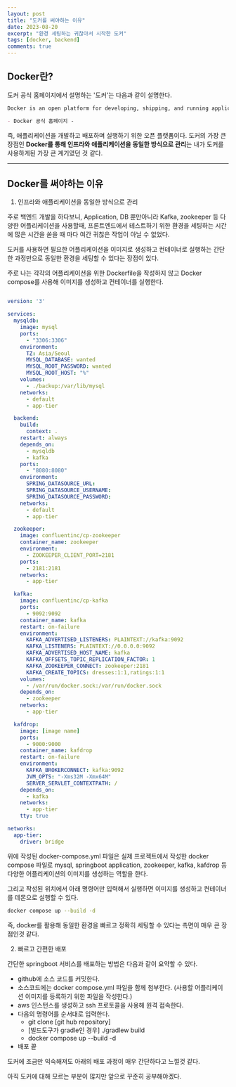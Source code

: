 ```yaml
---
layout: post
title: "도커를 써야하는 이유"
date: 2023-08-20
excerpt: "환경 세팅하는 귀찮아서 시작한 도커"
tags: [docker, backend]
comments: true
---
```


## Docker란?

도커 공식 홈페이지에서 설명하는 '도커'는 다음과 같이 설명한다. 

``` Markdown
Docker is an open platform for developing, shipping, and running applications 

- Docker 공식 홈페이지 - 
```

즉, 애플리케이션을 개발하고 배포하며 실행하기 위한 오픈 플랫폼이다. 도커의 가장 큰 장점인 **Docker를 통해 인프라와 애플리케이션을 동일한 방식으로 관리**는 내가 도커를 사용하게된 가장 큰 계기였던 것 같다. 

----

## Docker를 써야하는 이유

1. 인프라와 애플리케이션을 동일한 방식으로 관리 

주로 백엔드 개발을 하다보니, Application, DB 뿐만아니라 Kafka, zookeeper 등 다양한 어플리케이션을 사용할때, 프론트엔드에서 테스트하기 위한 환경을 세팅하는 시간에 많은 시간을 쏟을 때 마다 여간 귀찮은 작업이 아닐 수 없었다. 

도커를 사용하면 필요한 어플리케이션을 이미지로 생성하고 컨테이너로 실행하는 간단한 과정만으로 동일한  환경을 세팅할 수 있다는 장점이 있다. 

주로 나는 각각의 어플리케이션을 위한 Dockerfile을 작성하지 않고 Docker compose를 사용해 이미지를 생성하고 컨테이너를 실행한다. 

```yml

version: '3'

services:
  mysqldb:
    image: mysql
    ports:
      - "3306:3306"
    environment:
      TZ: Asia/Seoul
      MYSQL_DATABASE: wanted
      MYSQL_ROOT_PASSWORD: wanted
      MYSQL_ROOT_HOST: "%"
    volumes:
      - ./backup:/var/lib/mysql
    networks:
      - default
      - app-tier

  backend:
    build:
      context: .
    restart: always
    depends_on:
      - mysqldb
      - kafka
    ports:
      - "8080:8080"
    environment:
      SPRING_DATASOURCE_URL: 
      SPRING_DATASOURCE_USERNAME: 
      SPRING_DATASOURCE_PASSWORD: 
    networks:
      - default
      - app-tier

  zookeeper:
    image: confluentinc/cp-zookeeper
    container_name: zookeeper
    environment:
      - ZOOKEEPER_CLIENT_PORT=2181
    ports:
      - 2181:2181
    networks:
      - app-tier

  kafka:
    image: confluentinc/cp-kafka
    ports:
      - 9092:9092
    container_name: kafka
    restart: on-failure
    environment:
      KAFKA_ADVERTISED_LISTENERS: PLAINTEXT://kafka:9092
      KAFKA_LISTENERS: PLAINTEXT://0.0.0.0:9092
      KAFKA_ADVERTISED_HOST_NAME: kafka
      KAFKA_OFFSETS_TOPIC_REPLICATION_FACTOR: 1
      KAFKA_ZOOKEEPER_CONNECT: zookeeper:2181
      KAFKA_CREATE_TOPICS: dresses:1:1,ratings:1:1
    volumes:
      - /var/run/docker.sock:/var/run/docker.sock
    depends_on:
      - zookeeper
    networks:
      - app-tier

  kafdrop:
    image: [image name]
    ports:
      - 9000:9000
    container_name: kafdrop
    restart: on-failure
    environment:
      KAFKA_BROKERCONNECT: kafka:9092
      JVM_OPTS: "-Xms32M -Xmx64M"
      SERVER_SERVLET_CONTEXTPATH: /
    depends_on:
      - kafka
    networks:
      - app-tier
    tty: true

networks:
  app-tier:
    driver: bridge
```

위에 작성된 docker-compose.yml 파일은 실제 프로젝트에서 작성한 docker compose 파일로 mysql, springboot application, zookeeper, kafka, kafdrop 등 다양한 어플리케이션의 이미지를 생성하는 역할을 한다. 

그리고 작성된 위치에서 아래 명령어만 입력해서 실행하면 이미지를 생성하고 컨테이너를 데몬으로 실행할 수 있다. 

```bash
docker compose up --build -d
```

즉, docker를 활용해 동일한 환경을 빠르고 정확히 세팅할 수 있다는 측면이 매우 큰 장점인것 같다. 

2. 빠르고 간편한 배포

간단한 springboot 서비스를 배포하는 방법은 다음과 같이 요약할 수 있다. 

* github에 소스 코드를 커밋한다. 
* 소스코드에는 docker compose.yml 파일을 함께 첨부한다. (사용할 어플리케이션 이미지를 등록하기 위한 파일을 작성한다.)
* aws 인스턴스를 생성하고 ssh 프로토콜을 사용해 원격 접속한다. 
* 다음의 명령어를 순서대로 입력한다. 
    * git clone [git hub repository]
    * [빌드도구가 gradle인 경우] ./gradlew build
    * docker compose up --build -d
* 배포 끝

도커에 조금만 익숙해져도 아래의 배포 과정이 매우 간단하다고 느낄것 같다. 

아직 도커에 대해 모르는 부분이 많지만 앞으로 꾸준히 공부해야겠다. 